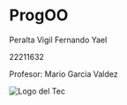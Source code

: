 # ProgOO

Peralta Vigil Fernando Yael

22211632

Profesor: Mario Garcia Valdez

![Logo del Tec](https://www.tijuana.tecnm.mx/wp-content/themes/tecnm/images/logo_TECT.png)

